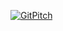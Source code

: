 [![GitPitch](https://gitpitch.com/assets/badge.svg)](https://gitpitch.com/mug-in-clermont-public/talks/master?grs=gitlab&t=sky&p=talks)
